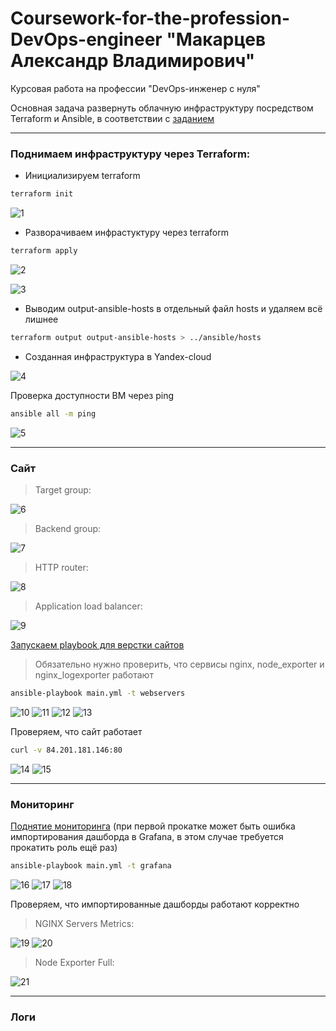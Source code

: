 # Coursework-for-the-profession-DevOps-engineer "Макарцев Александр Владимирович"
Курсовая работа на профессии "DevOps-инженер с нуля"

Основная задача развернуть облачную инфраструктуру посредством Terraform и Ansible, в соответствии с [заданием](./Курсовой%20проект.md)

---

### Поднимаем инфраструктуру через Terraform:

- Инициализируем terraform

```sh
terraform init
```

![1](./other/screenshots/1.png)

- Разворачиваем инфрастуктуру через terraform

```sh
terraform apply
```

![2](./other/screenshots/2.png)

![3](./other/screenshots/3.png)

- Выводим output-ansible-hosts в отдельный файл hosts и удаляем всё лишнее

```sh
terraform output output-ansible-hosts > ../ansible/hosts
```

- Созданная инфраструктура в Yandex-cloud

![4](./other/screenshots/4.png)

Проверка доступности ВМ через ping

```sh
ansible all -m ping
```

![5](./other/screenshots/5.png)

---

### Сайт

>Target group:

![6](./other/screenshots/6.png)

>Backend group:

![7](./other/screenshots/7.png)

>HTTP router:

![8](./other/screenshots/8.png)

>Application load balancer:

![9](./other/screenshots/9.png)

[Запускаем playbook для верстки сайтов](./ansible/playbooks/webservers-playbook.yml)

>Обязательно нужно проверить, что сервисы nginx, node_exporter и nginx_logexporter работают

```sh
ansible-playbook main.yml -t webservers
```
![10](./other/screenshots/10.png)
![11](./other/screenshots/11.png)
![12](./other/screenshots/12.png)
![13](./other/screenshots/13.png)

Проверяем, что сайт работает

```sh
curl -v 84.201.181.146:80
```

![14](./other/screenshots/14.png)
![15](./other/screenshots/15.png)

---

### Мониторинг

[Поднятие мониторинга](./ansible/playbooks/monitoring-playbook.yml) (при первой прокатке может быть ошибка импортирования дашборда в Grafana, в этом случае требуется прокатить роль ещё раз)

```sh
ansible-playbook main.yml -t grafana
```

![16](./other/screenshots/16.png)
![17](./other/screenshots/17.png)
![18](./other/screenshots/18.png)

Проверяем, что импортированные дашборды работают корректно

>NGINX Servers Metrics:

![19](./other/screenshots/19.png)
![20](./other/screenshots/20.png)

>Node Exporter Full:

![21](./other/screenshots/21.png)

---

### Логи

